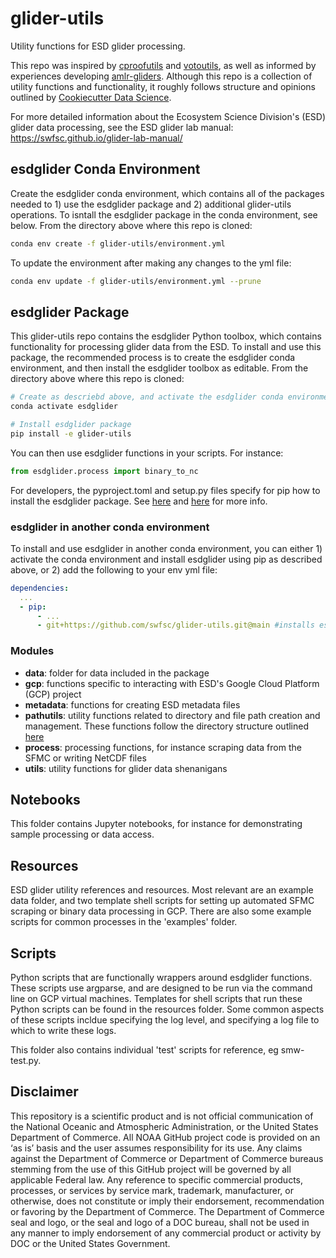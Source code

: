 # glider-utils

Utility functions for ESD glider processing.

This repo was inspired by [cproofutils](https://github.com/c-proof/cproofutils) and [votoutils](https://github.com/voto-ocean-knowledge/votoutils), as well as informed by experiences developing [amlr-gliders](https://github.com/us-amlr/amlr-gliders). Although this repo is a collection of utility functions and functionality, it roughly follows structure and opinions outlined by [Cookiecutter Data Science](https://cookiecutter-data-science.drivendata.org/).

For more detailed information about the Ecosystem Science Division's (ESD) glider data processing, see the ESD glider lab manual: https://swfsc.github.io/glider-lab-manual/

## esdglider Conda Environment

Create the esdglider conda environment, which contains all of the packages needed to 1) use the esdglider package and 2) additional glider-utils operations. To isntall the esdglider package in the conda environment, see below. From the directory above where this repo is cloned: 

```bash
conda env create -f glider-utils/environment.yml 
```

To update the environment after making any changes to the yml file:

```bash
conda env update -f glider-utils/environment.yml --prune
```

## esdglider Package

This glider-utils repo contains the esdglider Python toolbox, which contains functionality for processing glider data from the ESD. To install and use this package, the recommended process is to create the esdglider conda environment, and then install the esdglider toolbox as editable. From the directory above where this repo is cloned:

```bash
# Create as descriebd above, and activate the esdglider conda environment
conda activate esdglider

# Install esdglider package
pip install -e glider-utils
```

You can then use esdglider functions in your scripts. For instance:

```python
from esdglider.process import binary_to_nc
```

For developers, the pyproject.toml and setup.py files specify for pip how to install the esdglider package. See [here](https://packaging.python.org/en/latest/tutorials/packaging-projects/) and [here](https://setuptools.pypa.io/en/latest/userguide/development_mode.html) for more info.

### esdglider in another conda environment

To install and use esdglider in another conda environment, you can either 1) activate the conda environment and install esdglider using pip as described above, or 2) add the following to your env yml file:

```yml
dependencies:
  ...
  - pip:
      - ...
      - git+https://github.com/swfsc/glider-utils.git@main #installs esdglider package from glider-utils repo
```

### Modules

* **data**: folder for data included in the package
* **gcp**: functions specific to interacting with ESD's Google Cloud Platform (GCP) project
* **metadata**: functions for creating ESD metadata files
* **pathutils**: utility functions related to directory and file path creation and management. These functions follow the directory structure outlined [here](https://swfsc.github.io/glider-lab-manual/content/data-management.html)
* **process**: processing functions, for instance scraping data from the SFMC or writing NetCDF files
* **utils**: utility functions for glider data shenanigans

## Notebooks

This folder contains Jupyter notebooks, for instance for demonstrating sample processing or data access.

## Resources

ESD glider utility references and resources. Most relevant are an example data folder, and two template shell scripts for setting up automated SFMC scraping or binary data processing in GCP. There are also some example scripts for common processes in the 'examples' folder.

## Scripts

Python scripts that are functionally wrappers around esdglider functions. These scripts use argparse, and are designed to be run via the command line on GCP virtual machines. Templates for shell scripts that run these Python scripts can be found in the resources folder. Some common aspects of these scripts incldue specifying the log level, and specifying a log file to which to write these logs. 

This folder also contains individual 'test' scripts for reference, eg smw-test.py.

## Disclaimer

This repository is a scientific product and is not official communication of the National Oceanic and Atmospheric Administration, or the United States Department of Commerce. All NOAA GitHub project code is provided on an ‘as is’ basis and the user assumes responsibility for its use. Any claims against the Department of Commerce or Department of Commerce bureaus stemming from the use of this GitHub project will be governed by all applicable Federal law. Any reference to specific commercial products, processes, or services by service mark, trademark, manufacturer, or otherwise, does not constitute or imply their endorsement, recommendation or favoring by the Department of Commerce. The Department of Commerce seal and logo, or the seal and logo of a DOC bureau, shall not be used in any manner to imply endorsement of any commercial product or activity by DOC or the United States Government.
